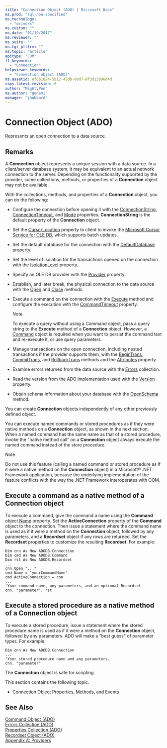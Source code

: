 ```yaml
---
title: "Connection Object (ADO) | Microsoft Docs"
ms.prod: "sql-non-specified"
ms.technology:
  - "drivers"
ms.custom: ""
ms.date: "01/19/2017"
ms.reviewer: ""
ms.suite: ""
ms.tgt_pltfrm: ""
ms.topic: "article"
apitype: "COM"
f1_keywords: 
  - "Connection"
helpviewer_keywords: 
  - "Connection object [ADO]"
ms.assetid: ef6b1824-5b12-43db-89d7-8f3d13896d4d
caps.latest.revision: 6
author: "MightyPen"
ms.author: "genemi"
manager: "jhubbard"
---
```

# Connection Object (ADO)
Represents an open connection to a data source.  
  
## Remarks  
 A **Connection** object represents a unique session with a data source. In a client/server database system, it may be equivalent to an actual network connection to the server. Depending on the functionality supported by the provider, some collections, methods, or properties of a **Connection** object may not be available.  
  
 With the collections, methods, and properties of a **Connection** object, you can do the following:  
  
-   Configure the connection before opening it with the [ConnectionString](../../../ado/reference/ado-api/connectionstring-property-ado.md), [ConnectionTimeout](../../../ado/reference/ado-api/connectiontimeout-property-ado.md), and [Mode](../../../ado/reference/ado-api/mode-property-ado.md) properties. **ConnectionString** is the default property of the **Connection** object.  
  
-   Set the [CursorLocation](../../../ado/reference/ado-api/cursorlocation-property-ado.md) property to client to invoke the [Microsoft Cursor Service for OLE DB](../../../ado/guide/appendixes/microsoft-cursor-service-for-ole-db-ado-service-component.md), which supports batch updates.  
  
-   Set the default database for the connection with the [DefaultDatabase](../../../ado/reference/ado-api/defaultdatabase-property.md) property.  
  
-   Set the level of isolation for the transactions opened on the connection with the [IsolationLevel](../../../ado/reference/ado-api/isolationlevel-property.md) property.  
  
-   Specify an OLE DB provider with the [Provider](../../../ado/reference/ado-api/provider-property-ado.md) property.  
  
-   Establish, and later break, the physical connection to the data source with the [Open](../../../ado/reference/ado-api/open-method-ado-connection.md) and [Close](../../../ado/reference/ado-api/close-method-ado.md) methods.  
  
-   Execute a command on the connection with the [Execute](../../../ado/reference/ado-api/execute-method-ado-connection.md) method and configure the execution with the [CommandTimeout](../../../ado/reference/ado-api/commandtimeout-property-ado.md) property.  
  
    > [!NOTE]
    >  To execute a query without using a Command object, pass a query string to the **Execute** method of a **Connection** object. However, a [Command](../../../ado/reference/ado-api/command-object-ado.md) object is required when you want to persist the command text and re-execute it, or use query parameters.  
  
-   Manage transactions on the open connection, including nested transactions if the provider supports them, with the [BeginTrans](../../../ado/reference/ado-api/begintrans-committrans-and-rollbacktrans-methods-ado.md), [CommitTrans](../../../ado/reference/ado-api/begintrans-committrans-and-rollbacktrans-methods-ado.md), and [RollbackTrans](../../../ado/reference/ado-api/begintrans-committrans-and-rollbacktrans-methods-ado.md) methods and the [Attributes](../../../ado/reference/ado-api/attributes-property-ado.md) property.  
  
-   Examine errors returned from the data source with the [Errors](../../../ado/reference/ado-api/errors-collection-ado.md) collection.  
  
-   Read the version from the ADO implementation used with the [Version](../../../ado/reference/ado-api/version-property-ado.md) property.  
  
-   Obtain schema information about your database with the [OpenSchema](../../../ado/reference/ado-api/openschema-method.md) method.  
  
 You can create **Connection** objects independently of any other previously defined object.  
  
 You can execute named commands or stored procedures as if they were native methods on a **Connection** object, as shown in the next section. When a named command has the same name as that of a stored procedure, invoke the "native method call" on a **Connection** object always execute the named command instead of the store procedure.  
  
> [!NOTE]
>  Do not use this feature (calling a named command or stored procedure as if it were a native method on the **Connection** object) in a Microsoft® .NET Framework application, because the underlying implementation of the feature conflicts with the way the .NET Framework interoperates with COM.  
  
## Execute a command as a native method of a Connection object  
 To execute a command, give the command a name using the **Command** object [Name](../../../ado/reference/ado-api/name-property-ado.md) property. Set the **ActiveConnection** property of the **Command** object to the connection. Then issue a statement where the command name is used as if it were a method on the **Connection** object, followed by any parameters, and a **Recordset** object if any rows are returned. Set the **Recordset** properties to customize the resulting **Recordset**. For example:  
  
```  
Dim cnn As New ADODB.Connection  
Dim cmd As New ADODB.Command  
Dim rst As New ADODB.Recordset  
...  
cnn.Open "..."  
cmd.Name = "yourCommandName"  
cmd.ActiveConnection = cnn  
...  
'Your command name, any parameters, and an optional Recordset.  
cnn. "parameter", rst  
```  
  
## Execute a stored procedure as a native method of a Connection object  
 To execute a stored procedure, issue a statement where the stored procedure name is used as if it were a method on the **Connection** object, followed by any parameters. ADO will make a "best guess" of parameter types. For example:  
  
```  
Dim cnn As New ADODB.Connection  
...  
'Your stored procedure name and any parameters.  
cnn. "parameter"  
```  
  
 The **Connection** object is safe for scripting.  
  
 This section contains the following topic.  
  
-   [Connection Object Properties, Methods, and Events](../../../ado/reference/ado-api/connection-object-properties-methods-and-events.md)  
  
## See Also  
 [Command Object (ADO)](../../../ado/reference/ado-api/command-object-ado.md)   
 [Errors Collection (ADO)](../../../ado/reference/ado-api/errors-collection-ado.md)   
 [Properties Collection (ADO)](../../../ado/reference/ado-api/properties-collection-ado.md)   
 [Recordset Object (ADO)](../../../ado/reference/ado-api/recordset-object-ado.md)   
 [Appendix A: Providers](../../../ado/guide/appendixes/appendix-a-providers.md)